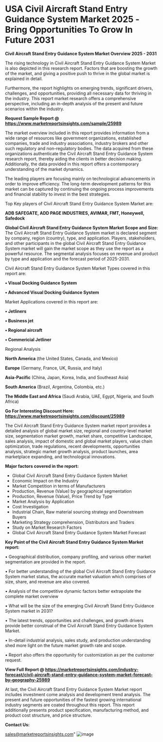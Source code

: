 # USA Civil Aircraft Stand Entry Guidance System Market 2025 -Bring Opportunities To Grow In Future 2031

<Strong> Civil Aircraft Stand Entry Guidance System Market Overview 2025 - 2031</strong>

The rising technology in Civil Aircraft Stand Entry Guidance System Market is also depicted in this research report. Factors that are boosting the growth of the market, and giving a positive push to thrive in the global market is explained in detail.

Furthermore, the report highlights on emerging trends, significant drivers, challenges, and opportunities, providing all necessary data for thriving in the industry. This report market research offers a comprehensive perspective, including an in-depth analysis of the present and future scenarios within the industry.

<strong>Request Sample Report @ <a href=https://www.marketreportsinsights.com/sample/25989>https://www.marketreportsinsights.com/sample/25989</a></strong>

The market overview included in this report provides information from a wide range of resources like government organizations, established companies, trade and industry associations, industry brokers and other such regulatory and non-regulatory bodies. The data acquired from these organizations authenticate the Civil Aircraft Stand Entry Guidance System research report, thereby aiding the clients in better decision making. Additionally, the data provided in this report offers a contemporary understanding of the market dynamics.

The leading players are focusing mainly on technological advancements in order to improve efficiency. The long-term development patterns for this market can be captured by continuing the ongoing process improvements and financial stability to invest in the best strategies.

Top Key players of Civil Aircraft Stand Entry Guidance System Market are:

<strong>ADB SAFEGATE, ADD PAGE INDUSTRIES, AVIMAR, FMT, Honeywell, Safedock</strong>

<strong><b>Global Civil Aircraft Stand Entry Guidance System Market Scope and Size:</b></strong>
The Civil Aircraft Stand Entry Guidance System market is declared segment by company, region (country), type, and application. Players, stakeholders, and other participants in the global Civil Aircraft Stand Entry Guidance System market will gain the market scope as they use the report as a powerful resource. The segmental analysis focuses on revenue and product by type and application and the forecast period of 2025-2031.

Civil Aircraft Stand Entry Guidance System Market Types covered in this report are:

<strong>• Visual Docking Guidance System

• Advanced Visual Docking Guidance System</strong>

Market Applications covered in this report are:

<strong>• Jetliners

• Business jet

• Regional aircraft

• Commericial Jetliner</strong> 

Regional Analysis

<strong>North America</strong> (the United States, Canada, and Mexico)

<strong>Europe</strong> (Germany, France, UK, Russia, and Italy)

<strong>Asia-Pacific</strong> (China, Japan, Korea, India, and Southeast Asia)

<strong>South America</strong> (Brazil, Argentina, Colombia, etc.)

<strong>The Middle East and Africa</strong> (Saudi Arabia, UAE, Egypt, Nigeria, and South Africa)

<strong>Go For Interesting Discount Here: <a href=https://www.marketreportsinsights.com/discount/25989>https://www.marketreportsinsights.com/discount/25989</a></strong>

The Civil Aircraft Stand Entry Guidance System market report provides a detailed analysis of global market size, regional and country-level market size, segmentation market growth, market share, competitive Landscape, sales analysis, impact of domestic and global market players, value chain optimization, trade regulations, recent developments, opportunities analysis, strategic market growth analysis, product launches, area marketplace expanding, and technological innovations.

<strong><b>Major factors covered in the report:</b></strong>
<ul>
  <li>Global Civil Aircraft Stand Entry Guidance System Market </li>
  <li>Economic Impact on the Industry</li>
  <li>Market Competition in terms of Manufacturers</li>
  <li>Production, Revenue (Value) by geographical segmentation</li>
  <li>Production, Revenue (Value), Price Trend by Type</li>
  <li>Market Analysis by Application</li>
  <li>Cost Investigation</li>
  <li>Industrial Chain, Raw material sourcing strategy and Downstream Buyers</li>
  <li>Marketing Strategy comprehension, Distributors and Traders</li>
  <li>Study on Market Research Factors</li>
  <li>Global Civil Aircraft Stand Entry Guidance System Market Forecast</li>
</ul>

<strong><b>Key Point of the Civil Aircraft Stand Entry Guidance System Market report:</b></strong>

• Geographical distribution, company profiling, and various other market segmentation are provided in the report.

• For better understanding of the global Civil Aircraft Stand Entry Guidance System market status, the accurate market valuation which comprises of size, share, and revenue are also covered.

• Analysis of the competitive dynamic factors better extrapolate the complete market overview

• What will be the size of the emerging Civil Aircraft Stand Entry Guidance System market in 2031?

• The latest trends, opportunities and challenges, and growth drivers provide better construal of the Civil Aircraft Stand Entry Guidance System Market.

• In-detail industrial analysis, sales study, and production understanding shed more light on the future market growth rate and scope.

• Report also offers the opportunity for customization as per the customer request.

<strong><b>View Full Report @ <a href=https://marketreportsinsights.com/industry-forecast/civil-aircraft-stand-entry-guidance-system-market-forecast-by-geography-25989>https://marketreportsinsights.com/industry-forecast/civil-aircraft-stand-entry-guidance-system-market-forecast-by-geography-25989</a></b></strong>


At last, the Civil Aircraft Stand Entry Guidance System Market report includes investment come analysis and development trend analysis. The present and future opportunities of the fastest growing international industry segments are coated throughout this report. This report additionally presents product specification, manufacturing method, and product cost structure, and price structure.

<strong>Contact Us:</strong>

sales@marketreportsinsights.com"
![image](https://github.com/user-attachments/assets/376caab7-d124-4512-9b3d-71571fead72a)

